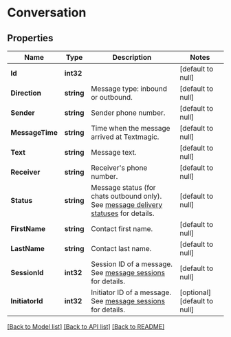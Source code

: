 # Conversation

## Properties
Name | Type | Description | Notes
------------ | ------------- | ------------- | -------------
**Id** | **int32** |  | [default to null]
**Direction** | **string** | Message type: inbound or outbound.  | [default to null]
**Sender** | **string** | Sender phone number. | [default to null]
**MessageTime** | **string** | Time when  the message arrived at Textmagic. | [default to null]
**Text** | **string** | Message text. | [default to null]
**Receiver** | **string** | Receiver&#39;s phone number. | [default to null]
**Status** | **string** | Message status (for chats outbound only). See [message delivery statuses](https://docs.textmagic.com/#section/Delivery-status-codes) for details. | [default to null]
**FirstName** | **string** | Contact first name. | [default to null]
**LastName** | **string** | Contact last name. | [default to null]
**SessionId** | **int32** | Session ID of a message. See [message sessions](https://docs.textmagic.com/#tag/Outbound-Message-Sessions) for details. | [default to null]
**InitiatorId** | **int32** | Initiator ID of a message. See [message sessions](https://docs.textmagic.com/#tag/Outbound-Message-Sessions) for details. | [optional] [default to null]

[[Back to Model list]](../README.md#documentation-for-models) [[Back to API list]](../README.md#documentation-for-api-endpoints) [[Back to README]](../README.md)


